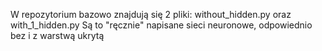 W repozytorium bazowo znajdują się 2 pliki: without_hidden.py oraz with_1_hidden.py
Są to "ręcznie" napisane sieci neuronowe, odpowiednio bez i z warstwą ukrytą
